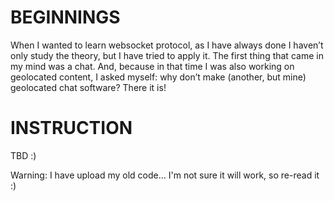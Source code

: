 BEGINNINGS
==========
When I wanted to learn websocket protocol, as I have always done I haven’t only study the theory, but I have tried to apply it. The first thing that came in my mind was a chat. And, because in that time I was also working on geolocated content, I asked myself: why don’t make (another, but mine) geolocated chat software? There it is!



INSTRUCTION
===========
TBD :)


Warning: I have upload my old code... I'm not sure it will work, so re-read it :)
